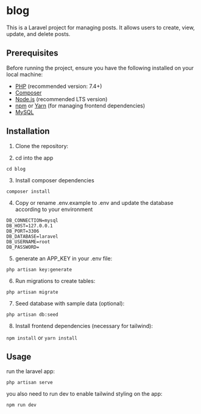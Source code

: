 # blog
This is a Laravel project for managing posts. It allows users to create, view, update, and delete posts.

## Prerequisites

Before running the project, ensure you have the following installed on your local machine:

- [PHP](https://www.php.net/) (recommended version: 7.4+)
- [Composer](https://getcomposer.org/)
- [Node.js](https://nodejs.org/) (recommended LTS version)
- [npm](https://www.npmjs.com/) or [Yarn](https://yarnpkg.com/) (for managing frontend dependencies)
- [MySQL](https://www.mysql.com/)

## Installation

1. Clone the repository:

2. cd into the app

```cd blog``` 

3. Install composer dependencies

```composer install```

4. Copy or rename .env.example to .env and update the database according to your environment
```
DB_CONNECTION=mysql
DB_HOST=127.0.0.1
DB_PORT=3306
DB_DATABASE=laravel
DB_USERNAME=root
DB_PASSWORD=
```

5. generate an APP_KEY in your .env file:

```php artisan key:generate```

6. Run migrations to create tables:

```php artisan migrate```

7. Seed database with sample data (optional):

```php artisan db:seed```

8. Install frontend dependencies (necessary for tailwind):

```npm install```
 or 
 ```yarn install```

## Usage

run the laravel app:
```
php artisan serve
```

you also need to run dev to enable tailwind styling on the app:
```
npm run dev
```

